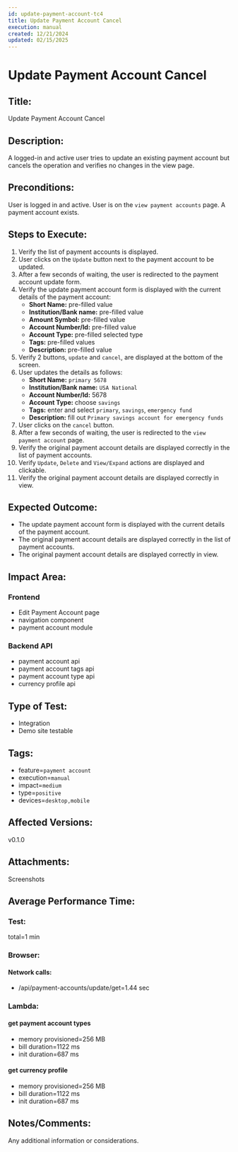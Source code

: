 ```yaml
---
id: update-payment-account-tc4
title: Update Payment Account Cancel
execution: manual
created: 12/21/2024
updated: 02/15/2025
---
```


# Update Payment Account Cancel

## Title:

Update Payment Account Cancel

## Description:

A logged-in and active user tries to update an existing payment account but cancels the operation and verifies no changes in the view page.

## Preconditions:

User is logged in and active. User is on the `view payment accounts` page. A payment account exists.

## Steps to Execute:

1. Verify the list of payment accounts is displayed.
2. User clicks on the `Update` button next to the payment account to be updated.
3. After a few seconds of waiting, the user is redirected to the payment account update form.
4. Verify the update payment account form is displayed with the current details of the payment account:
   - **Short Name:** pre-filled value
   - **Institution/Bank name:** pre-filled value
   - **Amount Symbol:** pre-filled value
   - **Account Number/Id:** pre-filled value
   - **Account Type:** pre-filled selected type
   - **Tags:** pre-filled values
   - **Description:** pre-filled value
5. Verify 2 buttons, `update` and `cancel`, are displayed at the bottom of the screen.
6. User updates the details as follows:
   - **Short Name:** `primary 5678`
   - **Institution/Bank name:** `USA National`
   - **Account Number/Id:** 5678
   - **Account Type:** choose `savings`
   - **Tags:** enter and select `primary`, `savings`, `emergency fund`
   - **Description:** fill out `Primary savings account for emergency funds`
7. User clicks on the `cancel` button.
8. After a few seconds of waiting, the user is redirected to the `view payment account` page.
9. Verify the original payment account details are displayed correctly in the list of payment accounts.
10. Verify `Update`, `Delete` and `View/Expand` actions are displayed and clickable.
11. Verify the original payment account details are displayed correctly in view.

## Expected Outcome:

- The update payment account form is displayed with the current details of the payment account.
- The original payment account details are displayed correctly in the list of payment accounts.
- The original payment account details are displayed correctly in view.

## Impact Area:

### Frontend

- Edit Payment Account page
- navigation component
- payment account module

### Backend API

- payment account api
- payment account tags api
- payment account type api
- currency profile api

## Type of Test:

- Integration
- Demo site testable

## Tags:

- feature=`payment account`
- execution=`manual`
- impact=`medium`
- type=`positive`
- devices=`desktop,mobile`

## Affected Versions:

v0.1.0

## Attachments:

Screenshots

## Average Performance Time:

### Test:

total=1 min

### Browser:

#### Network calls:

- /api/payment-accounts/update/get=1.44 sec

### Lambda:

#### get payment account types

- memory provisioned=256 MB
- bill duration=1122 ms
- init duration=687 ms

#### get currency profile

- memory provisioned=256 MB
- bill duration=1122 ms
- init duration=687 ms

## Notes/Comments:

Any additional information or considerations.
